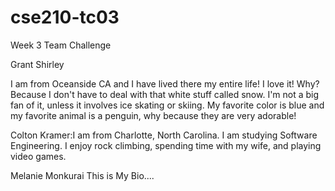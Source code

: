 # cse210-tc03
Week 3 Team Challenge


Grant Shirley

I am from Oceanside CA and I have lived there my entire life! I love it! Why? 
Because I don't have to deal with that white stuff called snow. I'm not a big 
fan of it, unless it involves ice skating or skiing. My favorite color is blue
and my favorite animal is a penguin, why because they are very adorable!


Colton Kramer:I am from Charlotte, North Carolina. I am studying Software Engineering. I enjoy rock climbing, spending time with my wife, and playing video games. 


Melanie Monkurai
This is My Bio....

